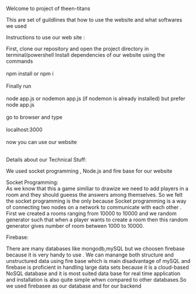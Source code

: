 Welcome to project of theen-titans

This are set of guildlines that how to use the website and what softwares we used

Instructions to use our web site :
 
 First, clone our repository and open the project directory in terminal/powershell 
 Install dependencies of our website using the commands <br/><br/>
 npm install or npm i <br/><br/>
 Finally run <br/><br/>
 node app.js or nodemon  app.js  (if nodemon is already installed) but prefer node app.js <br/><br/>
 go to browser and type <br/><br/>
 localhost:3000 <br/><br/>
 now you can use our website<br/><br/>
 
 Details about our Technical  Stuff:
 
We used socket programming , Node.js and fire base for our website

Socket Programming: <br/>
As we know that this a game similiar to drawize we need to add players in a room and they should gueess the answers among themselves. So we felt the socket programming is the only because Socket programming is a way of connecting two nodes on a network to communicate with each other . First we created a rooms ranging from 10000 to 10000 and we random generator such that when a player wants to create a room then this random generator gives number of room between 1000 to 10000.

Firebase:

There are many databases like mongodb,mySQL but we choosen firebase because it is very handy to use . We can manange both structure and unstructured data using fire base which is main disadvantage of mySQL and firebase is proficient in handling large data sets because it is a cloud-based NoSQL database and it is most suited data base for real time application and installation is also quite simple whwn compared to other databases.So we used firebasee as our database and for our backend
